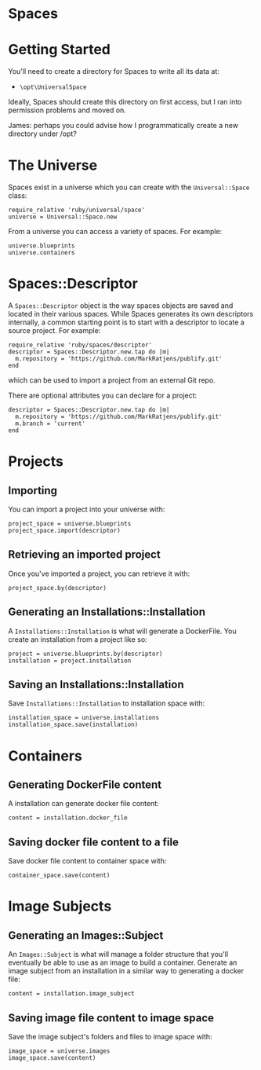 Spaces
======

# Getting Started

You'll need to create a directory for Spaces to write all its data at:

* `\opt\UniversalSpace`

Ideally, Spaces should create this directory on first access, but I ran into permission problems and moved on.

James: perhaps you could advise how I programmatically create a new directory under /opt?

# The Universe

Spaces exist in a universe which you can create with the `Universal::Space` class:

```
require_relative 'ruby/universal/space'
universe = Universal::Space.new
```

From a universe you can access a variety of spaces. For example:

```
universe.blueprints
universe.containers
```

# Spaces::Descriptor

A `Spaces::Descriptor` object is the way spaces objects are saved and located in their various spaces. While Spaces generates its own descriptors internally,
a common starting point is to start with a descriptor to locate a source project. For example:

```
require_relative 'ruby/spaces/descriptor'
descriptor = Spaces::Descriptor.new.tap do |m|
  m.repository = 'https://github.com/MarkRatjens/publify.git'
end
```

which can be used to import a project from an external Git repo.

There are optional attributes you can declare for a project:

```
descriptor = Spaces::Descriptor.new.tap do |m|
  m.repository = 'https://github.com/MarkRatjens/publify.git'
  m.branch = 'current'
end
```

# Projects
## Importing

You can import a project into your universe with:

```
project_space = universe.blueprints
project_space.import(descriptor)
```

## Retrieving an imported project

Once you've imported a project, you can retrieve it with:

```
project_space.by(descriptor)
```

## Generating an Installations::Installation

A `Installations::Installation` is what will generate a DockerFile. You create an installation from a project like so:

```
project = universe.blueprints.by(descriptor)
installation = project.installation
```

## Saving an Installations::Installation

Save `Installations::Installation` to installation space with:

```
installation_space = universe.installations
installation_space.save(installation)
```

# Containers

## Generating DockerFile content

A installation can generate docker file content:

```
content = installation.docker_file
```

## Saving docker file content to a file

Save docker file content to container space with:

```
container_space.save(content)
```

# Image Subjects
## Generating an Images::Subject

An `Images::Subject` is what will manage a folder structure that you'll eventually be able to use as an image to build a container. Generate an
image subject from an installation in a similar way to generating a docker file:

```
content = installation.image_subject
```

## Saving image file content to image space

Save the image subject's folders and files to image space with:

```
image_space = universe.images
image_space.save(content)
```
